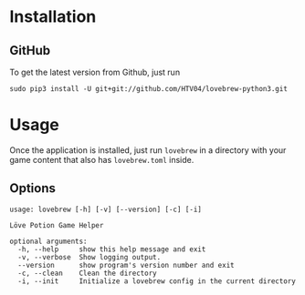 # Installation

## GitHub
To get the latest version from Github, just run
```
sudo pip3 install -U git+git://github.com/HTV04/lovebrew-python3.git
```

# Usage

Once the application is installed, just run `lovebrew` in a directory with your game content that also has `lovebrew.toml` inside.

## Options
```
usage: lovebrew [-h] [-v] [--version] [-c] [-i]

Löve Potion Game Helper

optional arguments:
  -h, --help     show this help message and exit
  -v, --verbose  Show logging output.
  --version      show program's version number and exit
  -c, --clean    Clean the directory
  -i, --init     Initialize a lovebrew config in the current directory
```
